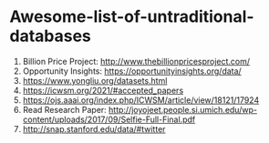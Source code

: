 # Awesome-list-of-untraditional-databases

1. Billion Price Project: http://www.thebillionpricesproject.com/
2. Opportunity Insights: https://opportunityinsights.org/data/
3. https://www.yongliu.org/datasets.html
4. https://icwsm.org/2021/#accepted_papers
5. https://ojs.aaai.org/index.php/ICWSM/article/view/18121/17924
6. Read Research Paper: http://joyojeet.people.si.umich.edu/wp-content/uploads/2017/09/Selfie-Full-Final.pdf
7. http://snap.stanford.edu/data/#twitter
